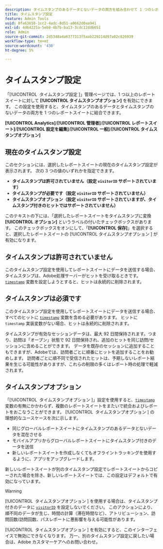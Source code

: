```yaml
---
description: タイムスタンプのあるデータとないデータの両方を組み合わせて 1 つのレポートスイートにします。
title: タイムスタンプ設定
feature: Admin Tools
uuid: 0fa63658-1cc2-4adc-8d51-a0662d0aa941
exl-id: 4d64225a-5eb8-4b7b-ba13-3cdc12dd6651
role: Admin
source-git-commit: 2d5348a4a6377313f5aab229214d97a02c826939
workflow-type: tm+mt
source-wordcount: '430'
ht-degree: 5%

---
```


# タイムスタンプ設定

「[!UICONTROL &#x200B; タイムスタンプ設定 &#x200B;]」管理ページでは、1 つ以上のレポートスイートに対して **[!UICONTROL タイムスタンプオプション]** を有効にできます。 この設定を使用すると、タイムスタンプのあるデータとタイムスタンプのないデータの両方を 1 つのレポートスイートに結合できます。

**[!UICONTROL Analytics]**/**[!UICONTROL 管理者]**/**[!UICONTROL レポートスイート]**/**[!UICONTROL 設定を編集]**/**[!UICONTROL 一般]**/**[!UICONTROL タイムスタンプオプション]**

## 現在のタイムスタンプ設定

このセクションには、選択したレポートスイートの現在のタイムスタンプ設定が表示されます。 次の 3 つの値のいずれかを指定できます。

* **タイムスタンプは許可されていません（設定 `visitorID` サポートされています）**
* **タイムスタンプが必要です（設定 `visitorID` サポートされていません）**
* **タイムスタンプオプション（設定 `visitorID` サポートされていますが、タイムスタンプ付きのヒットではサポートされていません）**

このテキストの下には、「選択したレポートスイートをタイムスタンプに変換 **[!UICONTROL オプション]** というラベルの付いたチェックボックスがあります。 このチェックボックスをオンにして、「**[!UICONTROL 保存]**」を選択すると、選択したレポートスイートの [!UICONTROL &#x200B; タイムスタンプオプション &#x200B;] が有効になります。

## タイムスタンプは許可されていません

このタイムスタンプ設定を使用してレポートスイートにデータを送信する場合、タイムスタンプは、Adobe処理サーバーがヒットを受け取るときです。 [`timestamp`](/help/implement/vars/page-vars/timestamp.md) 変数を設定しようとすると、ヒットは永続的に削除されます。

## タイムスタンプは必須です

このタイムスタンプ設定を使用してレポートスイートにデータを送信する場合、すべてのヒットに [`timestamp`](/help/implement/vars/page-vars/timestamp.md) 変数を含める必要があります。 ヒットに `timestamp` 実装変数がない場合、ヒットは永続的に削除されます。

タイムスタンプが有効なセッションデータは、最大 92 日間保持されます。つまり、訪問は「オープン」状態で 92 日間保持され、追加のヒットを同じ訪問/セッションに含めることができます。 データを既存のセッションに追加することもできますが、Adobeでは、訪問者ごとに順番にヒットを追加することをお勧めします。 訪問者ごとに順不同で受信されたヒットは、予期しないレポート結果を生じる可能性がありますが、これらの制限の多くはレポート時の処理で軽減されます。

## タイムスタンプオプション

「[!UICONTROL &#x200B; タイムスタンプオプション &#x200B;]」設定を使用すると、[`timestamp`](/help/implement/vars/page-vars/timestamp.md) 変数の有無にかかわらず、複数のレポートスイートをまたいで統合およびレポートをおこなうことができます。 [!UICONTROL &#x200B; タイムスタンプオプション &#x200B;] の理想的なユースケースを次に示します。

* 同じグローバルレポートスイートにタイムスタンプのあるデータとないデータを混在させる
* モバイルアプリからグローバルレポートスイートにタイムスタンプ付きのデータを送信
* 新しいレポートスイートを作成しなくてもオフライントラッキングを使用するように、アプリをアップグレードします。

新しいレポートスイートが別のタイムスタンプ設定でレポートスイートからコピーされた場合を除き、新しいレポートスイートでは、この設定はデフォルトで有効になっています。

>[!WARNING]
>
>[!UICONTROL &#x200B; タイムスタンプオプション &#x200B;] を使用する場合は、タイムスタンプ付きのデータに [`visitorID`](/help/implement/vars/config-vars/visitorid.md) を設定しないでください。 このアクションにより、順不同のデータが生じ、時間の計算（滞在時間など）、アトリビューション、訪問回数/訪問回数、パスレポートに悪影響を与える可能性があります。

[!UICONTROL &#x200B; タイムスタンプオプション &#x200B;] を有効にすると、このインターフェイスで無効にできなくなります。 万一、別のタイムスタンプ設定に戻したい場合は、Adobe カスタマーケアへのお問い合わせ。
